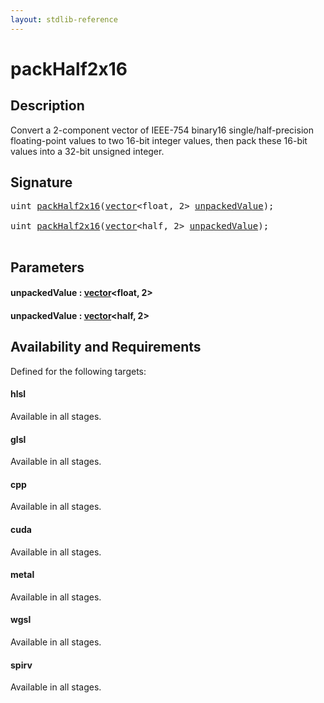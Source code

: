 ```yaml
---
layout: stdlib-reference
---
```


# packHalf2x16

## Description

Convert a 2-component vector of IEEE-754 binary16 single/half-precision floating-point
values to two 16-bit integer values, then pack these 16-bit values into a
32-bit unsigned integer.




## Signature 

<pre>
<span class="code_keyword">uint</span> <a href="packhalf2x16-4">packHalf2x16</a>(<a href="../types/vector/index" class="code_type">vector</a>&lt;<span class="code_keyword">float</span>, 2&gt; <a href="packhalf2x16-4#decl-unpackedValue" class="code_param">unpackedValue</a>);

<span class="code_keyword">uint</span> <a href="packhalf2x16-4">packHalf2x16</a>(<a href="../types/vector/index" class="code_type">vector</a>&lt;<span class="code_keyword">half</span>, 2&gt; <a href="packhalf2x16-4#decl-unpackedValue" class="code_param">unpackedValue</a>);

</pre>

## Parameters

####  <a id="decl-unpackedValue"></a>unpackedValue  : [vector](../types/vector/index)\<float, 2\>
####  <a id="decl-unpackedValue"></a>unpackedValue  : [vector](../types/vector/index)\<half, 2\>

## Availability and Requirements

Defined for the following targets:

#### hlsl
Available in all stages.

#### glsl
Available in all stages.

#### cpp
Available in all stages.

#### cuda
Available in all stages.

#### metal
Available in all stages.

#### wgsl
Available in all stages.

#### spirv
Available in all stages.



